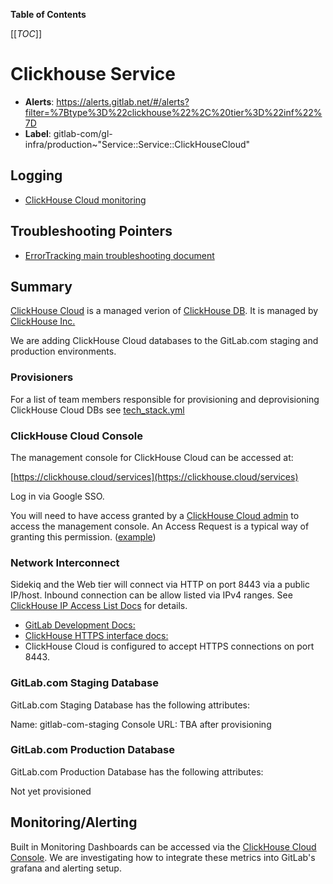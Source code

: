 <!-- MARKER: do not edit this section directly. Edit services/service-catalog.yml then run scripts/generate-docs -->

**Table of Contents**

[[_TOC_]]

# Clickhouse Service

* **Alerts**: <https://alerts.gitlab.net/#/alerts?filter=%7Btype%3D%22clickhouse%22%2C%20tier%3D%22inf%22%7D>
* **Label**: gitlab-com/gl-infra/production~"Service::Service::ClickHouseCloud"

## Logging

* [ClickHouse Cloud monitoring](https://clickhouse.cloud/services)

## Troubleshooting Pointers

* [ErrorTracking main troubleshooting document](../errortracking/overview.md)
<!-- END_MARKER -->

## Summary

[ClickHouse Cloud](https://clickhouse.cloud) is a managed verion of [ClickHouse DB](https://github.com/ClickHouse/ClickHouse).  It is managed by [ClickHouse Inc.](https://clickhouse.com)

We are adding ClickHouse Cloud databases to the GitLab.com staging and production environments.

### Provisioners

For a list of team members responsible for provisioning and deprovisioning ClickHouse Cloud DBs see [tech_stack.yml](https://gitlab.com/gitlab-com/www-gitlab-com/-/blob/master/data/tech_stack.yml)

### ClickHouse Cloud Console

The management console for ClickHouse Cloud can be accessed at:

[https://clickhouse.cloud/services](https://clickhouse.cloud/services)

Log in via Google SSO.

You will need to have access granted by a [ClickHouse Cloud admin](https://gitlab.com/gitlab-com/team-member-epics/access-requests/-/issues/23987) to access the management console.  An Access Request is a typical way of granting this permission. ([example](https://gitlab.com/gitlab-com/team-member-epics/access-requests/-/issues/23987))

### Network Interconnect

Sidekiq and the Web tier will connect via HTTP on port 8443 via a public IP/host.  Inbound connection can be allow listed via IPv4 ranges.  See [ClickHouse IP Access List Docs](https://clickhouse.com/docs/en/manage/security/ip-access-list) for details.

* [GitLab Development Docs:](https://docs.gitlab.com/ee/development/database/clickhouse/clickhouse_within_gitlab.html#writing-database-queries)
* [ClickHouse HTTPS interface docs:](https://clickhouse.com/docs/en/interfaces/http)
* ClickHouse Cloud is configured to accept HTTPS connections on port 8443.

### GitLab.com Staging Database

GitLab.com Staging Database has the following attributes:

Name: gitlab-com-staging
Console URL: TBA after provisioning

### GitLab.com Production Database

GitLab.com Production Database has the following attributes:

Not yet provisioned


<!-- ## Architecture -->

<!-- ## Performance -->

<!-- ## Scalability -->

<!-- ## Availability -->

<!-- ## Durability -->

<!-- ## Security/Compliance -->

## Monitoring/Alerting

Built in Monitoring Dashboards can be accessed via the [ClickHouse Cloud Console](https://clickhouse.cloud/services).  We are investigating how to integrate these metrics into GitLab's grafana and alerting setup.

<!-- ## Links to further Documentation -->
